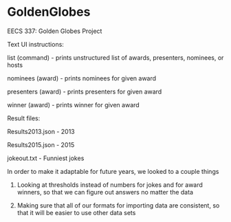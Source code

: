 # GoldenGlobes

EECS 337: Golden Globes Project

Text UI instructions:

list (command) - prints unstructured list of awards, presenters, nominees, or hosts

nominees (award) - prints nominees for given award

presenters (award) - prints presenters for given award

winner (award) - prints winner for given award

Result files:

Results2013.json - 2013

Results2015.json - 2015

jokeout.txt - Funniest jokes

In order to make it adaptable for future years, we looked to a couple things

1. Looking at thresholds instead of numbers for jokes and for award winners, so that we can figure out answers no matter the data

2. Making sure that all of our formats for importing data are consistent, so that it will be easier to use other data sets

